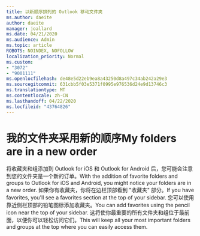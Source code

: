 ```yaml
---
title: 以新顺序排列的 Outlook 移动文件夹
ms.author: daeite
author: daeite
manager: joallard
ms.date: 04/21/2020
ms.audience: Admin
ms.topic: article
ROBOTS: NOINDEX, NOFOLLOW
localization_priority: Normal
ms.custom:
- "3072"
- "9001111"
ms.openlocfilehash: de48e5d22eb9ea8a43250d8a497c34ab242a29e3
ms.sourcegitcommit: 631cbb5f03e5371f0995e976536d24e9d13746c3
ms.translationtype: MT
ms.contentlocale: zh-CN
ms.lasthandoff: 04/22/2020
ms.locfileid: "43764826"
---
```

# <a name="my-folders-are-in-a-new-order"></a><span data-ttu-id="065fa-102">我的文件夹采用新的顺序</span><span class="sxs-lookup"><span data-stu-id="065fa-102">My folders are in a new order</span></span>

<span data-ttu-id="065fa-103">将收藏夹和组添加到 Outlook for iOS 和 Outlook for Android 后，您可能会注意到您的文件夹是一个新的订单。</span><span class="sxs-lookup"><span data-stu-id="065fa-103">With the addition of favorite folders and groups to Outlook for iOS and Android, you might notice your folders are in a new order.</span></span> <span data-ttu-id="065fa-104">如果你有收藏夹，你将在边栏顶部看到 "收藏夹" 部分。</span><span class="sxs-lookup"><span data-stu-id="065fa-104">If you have favorites, you'll see a favorites section at the top of your sidebar.</span></span> <span data-ttu-id="065fa-105">您可以使用靠近侧栏顶部的铅笔图标添加收藏夹。</span><span class="sxs-lookup"><span data-stu-id="065fa-105">You can add favorites using the pencil icon near the top of your sidebar.</span></span> <span data-ttu-id="065fa-106">这将使你最重要的所有文件夹和组位于最前面，以便你可以轻松访问它们。</span><span class="sxs-lookup"><span data-stu-id="065fa-106">This will keep all your most important folders and groups at the top where you can easily access them.</span></span>